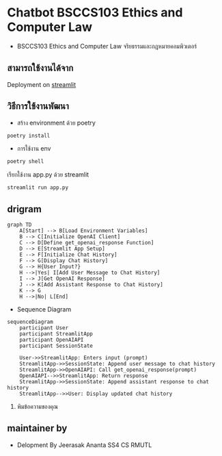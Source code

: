 # Chatbot BSCCS103 Ethics and Computer Law
- BSCCS103 Ethics and Computer Law จริยธรรมและกฎหมายคอมพิวเตอร์

## สามารถใช้งานได้จาก 
Deployment on [streamlit](https://jeerasakananta-chatbot-bsccs103-ethics-and-computer--app-vdrxa6.streamlit.app/)

## วิธีการใช้งานพัฒนา  
- สร้าง environment ด้วย poetry 
```bash
poetry install
```
- การใช้งาน  env  
```bash
poetry shell
```
เรียกใช้งาน  app.py ด้วย  streamlit 
```bash
streamlit run app.py 
```

## drigram
```mermaid
graph TD
    A[Start] --> B[Load Environment Variables]
    B --> C[Initialize OpenAI Client]
    C --> D[Define get_openai_response Function]
    D --> E[Streamlit App Setup]
    E --> F[Initialize Chat History]
    F --> G[Display Chat History]
    G --> H{User Input?}
    H -->|Yes| I[Add User Message to Chat History]
    I --> J[Get OpenAI Response]
    J --> K[Add Assistant Response to Chat History]
    K --> G
    H -->|No| L[End]
```
- Sequence Diagram
```mermaid
sequenceDiagram
    participant User
    participant StreamlitApp
    participant OpenAIAPI
    participant SessionState

    User->>StreamlitApp: Enters input (prompt)
    StreamlitApp->>SessionState: Append user message to chat history
    StreamlitApp->>OpenAIAPI: Call get_openai_response(prompt)
    OpenAIAPI-->>StreamlitApp: Return response
    StreamlitApp->>SessionState: Append assistant response to chat history
    StreamlitApp-->>User: Display updated chat history
```

1. พิมข้อความของคุณ

## maintainer by
- Delopment By  Jeerasak Ananta SS4 CS  RMUTL
